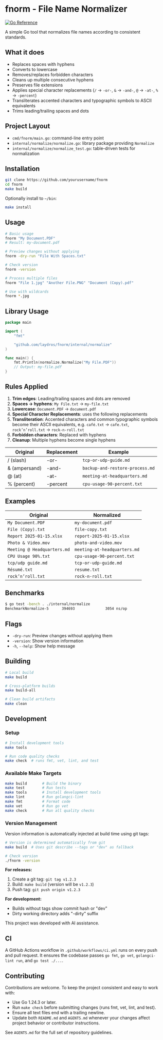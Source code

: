 # fnorm - File Name Normalizer
[![Go Reference](https://pkg.go.dev/badge/github.com/laydros/fnorm.svg)](https://pkg.go.dev/github.com/laydros/fnorm)

A simple Go tool that normalizes file names according to consistent standards.

## What it does

- Replaces spaces with hyphens
- Converts to lowercase
- Removes/replaces forbidden characters
- Cleans up multiple consecutive hyphens
- Preserves file extensions
- Applies special character replacements (`/` → `-or-`, `&` → `-and-`, `@` → `-at-`, `%` → `-percent`)
- Transliterates accented characters and typographic symbols to ASCII equivalents
- Trims leading/trailing spaces and dots

## Project Layout

- `cmd/fnorm/main.go`: command-line entry point
- `internal/normalize/normalize.go`: library package providing `Normalize`
- `internal/normalize/normalize_test.go`: table-driven tests for normalization

## Installation

```bash
git clone https://github.com/yourusername/fnorm
cd fnorm
make build
```

Optionally install to `~/bin`:

```bash
make install
```

## Usage

```bash
# Basic usage
fnorm "My Document.PDF"
# Result: my-document.pdf

# Preview changes without applying
fnorm -dry-run "File With Spaces.txt"

# Check version
fnorm -version

# Process multiple files
fnorm "File 1.jpg" "Another File.PNG" "Document (Copy).pdf"

# Use with wildcards
fnorm *.jpg
```

## Library Usage

```go
package main

import (
    "fmt"

    "github.com/laydros/fnorm/internal/normalize"
)

func main() {
    fmt.Println(normalize.Normalize("My File.PDF"))
    // Output: my-file.pdf
}
```

## Rules Applied

1. **Trim edges**: Leading/trailing spaces and dots are removed
2. **Spaces → hyphens**: `My File.txt` → `my-file.txt`
3. **Lowercase**: `Document.PDF` → `document.pdf`
4. **Special Character Replacements**: uses the following replacements
5. **Transliteration**: Accented characters and common typographic symbols become their ASCII equivalents, e.g. `café.txt` → `cafe.txt`, `rock’n’roll.txt` → `rock-n-roll.txt`
6. **Forbidden characters**: Replaced with hyphens
7. **Cleanup**: Multiple hyphens become single hyphens

| Original | Replacement | Example |
|----------|-------------|---------|
| / (slash) | -or- | `tcp-or-udp-guide.md` |
| & (ampersand) | -and- | `backup-and-restore-process.md` |
| @ (at) | -at- | `meeting-at-headquarters.md` |
| % (percent) | -percent | `cpu-usage-90-percent.txt` |

## Examples

| Original | Normalized |
|----------|------------|
| `My Document.PDF` | `my-document.pdf` |
| `File (Copy).txt` | `file-copy.txt` |
| `Report 2025-01-15.xlsx` | `report-2025-01-15.xlsx` |
| `Photo & Video.mov` | `photo-and-video.mov` |
| `Meeting @ Headquarters.md` | `meeting-at-headquarters.md` |
| `CPU Usage 90%.txt` | `cpu-usage-90-percent.txt` |
| `tcp/udp guide.md` | `tcp-or-udp-guide.md` |
| `Résumé.txt` | `resume.txt` |
| `rock’n’roll.txt` | `rock-n-roll.txt` |

## Benchmarks

```bash
$ go test -bench . ./internal/normalize
BenchmarkNormalize-5      394693              3054 ns/op
```

## Flags

- `-dry-run`: Preview changes without applying them
- `-version`: Show version information
- `-h`, `--help`: Show help message

## Building

```bash
# Local build
make build

# Cross-platform builds
make build-all

# Clean build artifacts
make clean
```

## Development

### Setup

```bash
# Install development tools
make tools

# Run code quality checks
make check  # runs fmt, vet, lint, and test
```

### Available Make Targets

```bash
make build       # Build the binary
make test        # Run tests
make tools       # Install development tools
make lint        # Run golangci-lint
make fmt         # Format code
make vet         # Run go vet
make check       # Run all quality checks
```

### Version Management

Version information is automatically injected at build time using git tags:

```bash
# Version is determined automatically from git
make build  # Uses git describe --tags or "dev" as fallback

# Check version
./fnorm -version
```

**For releases:**

1. Create a git tag: `git tag v1.2.3`
2. Build: `make build` (version will be `v1.2.3`)
3. Push tag: `git push origin v1.2.3`

**For development:**

- Builds without tags show commit hash or "dev"
- Dirty working directory adds "-dirty" suffix

This project was developed with AI assistance.

## CI

A GitHub Actions workflow in `.github/workflows/ci.yml` runs on every push and pull request. It ensures the codebase passes `go fmt`, `go vet`, `golangci-lint run`, and `go test ./...`.

## Contributing

Contributions are welcome. To keep the project consistent and easy to work with:

- Use Go 1.24.3 or later.
- Run `make check` before submitting changes (runs fmt, vet, lint, and test).
- Ensure all text files end with a trailing newline.
- Update both `README.md` and `AGENTS.md` whenever your changes affect project behavior or contributor instructions.

See `AGENTS.md` for the full set of repository guidelines.
